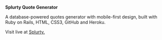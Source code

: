 **Splurty Quote Generator**


A database-powered quotes generator with mobile-first design, built with Ruby on Rails, HTML, CSS3, GitHub and Heroku.


Visit live at [Splurty.](https://splurty-mark-eberhard.herokuapp.com/)
